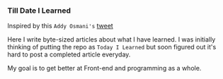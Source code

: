 ### Till Date I Learned

Inspired by this `Addy Osmani's` [tweet](https://twitter.com/addyosmani/status/1260779133769924608)

Here I write byte-sized articles about what I have learned. I was initially thinking of putting the repo as `Today I Learned` but soon figured out it's hard to post a completed article everyday. 

My goal is to get better at Front-end and programming as a whole.
